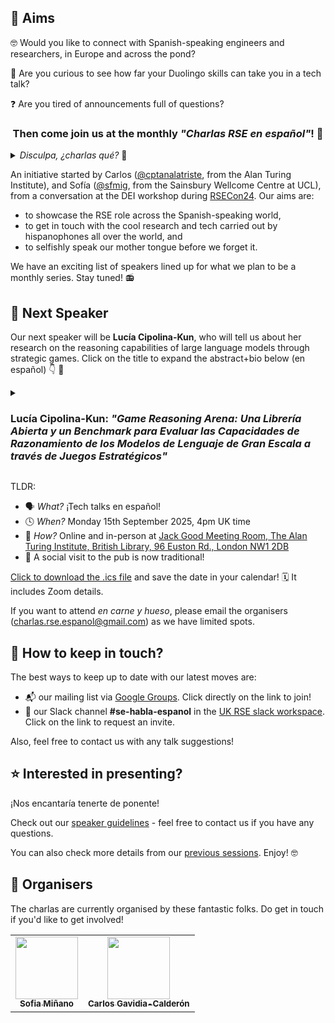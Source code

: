 <!-- ![banner](https://github.com/charlas-rse-espanol/.github/blob/main/profile/banner.png) -->

## 🎯 Aims 
🤓 Would you like to connect with Spanish-speaking engineers and researchers, in Europe and across the pond? 

🦉 Are you curious to see how far your Duolingo skills can take you in a tech talk? 

❓ Are you tired of announcements full of questions? 

<center>
<h3>Then come join us at the monthly <i>"Charlas RSE en español"</i>! 👏 
</h3>
</center>

<details>
<summary> <i> Disculpa, ¿charlas qué? </i> 🤔 </summary>

> RSE = research software engineer = ingeniero de software de investigación
>
> Si te gusta programar para la ciencia, o si te interesa cómo se hace software en la investigación, ¡sigue leyendo! 🚀
</details>


An initiative started by Carlos ([@cptanalatriste](https://github.com/cptanalatriste), from the Alan Turing Institute), and Sofía ([@sfmig](https://github.com/sfmig), from the Sainsbury Wellcome Centre at UCL), from a conversation at the DEI workshop during [RSECon24](https://rsecon24.society-rse.org/). Our aims are:
- to showcase the RSE role across the Spanish-speaking world, 
- to get in touch with the cool research and tech carried out by hispanophones all over the world, and 
- to selfishly speak our mother tongue before we forget it.

We have an exciting list of speakers lined up for what we plan to be a monthly series. Stay tuned! 📻


## 📢 Next Speaker
<!---
Our next talk is currently planned for mid-January 2025 - more details to follow soon!

In the meantime, maybe you can check the material from [previous sessions](https://github.com/charlas-rse-espanol/.github/blob/main/profile/schedule.md).
-->
Our next speaker will be **Lucía Cipolina-Kun**, who will tell us about her research on the reasoning capabilities of large language models through strategic games. Click on the title to expand the abstract+bio below (en español) 👇 🧵

<details>
  <summary><h3> Lucía Cipolina-Kun: <i>"Game Reasoning Arena: Una Librería Abierta y un Benchmark para Evaluar las Capacidades de Razonamiento de los Modelos de Lenguaje de Gran Escala a través de Juegos Estratégicos"</i></h3></summary>

> Los Modelos de Lenguaje de Gran Escala (LLMs) se utilizan cada vez más en tareas que requieren planificación y toma de decisiones, pero aún no está claro cómo razonan realmente. Los juegos de estrategia ofrecen una vía ideal para explorar esta cuestión: son estructurados, interactivos y exigen tanto previsión como adaptabilidad. En esta charla, presentaré [Game Reasoning Arena](https://github.com/SLAMPAI/game_reasoning_arena), un marco que evalúa a los LLMs no solo en función de si ganan, sino también de cómo justifican sus elecciones. Al analizar el razonamiento que los modelos articulan durante el juego, obtenemos nuevas perspectivas sobre sus fortalezas y debilidades estratégicas, así como sobre los patrones de razonamiento que emergen en diferentes escalas de modelo.
>
> **Bio**: Lucía Cipolina-Kun es científica investigadora en el laboratorio de META Research. Sus intereses se encuentran en la intersección entre la teoría de juegos y la inteligencia artificial. Lucia es doctora en Ingeniería Eléctrica por la Universidad de Bristol y posee una maestría en Matemáticas por la Universidad de Nueva York (NYU).
</details>

TLDR:
- 🗣 *What?* ¡Tech talks en español!
- 🕓 *When?* Monday 15th September 2025, 4pm UK time
- 📍 *How?* Online and in-person at [Jack Good Meeting Room, The Alan Turing Institute, British Library, 96 Euston Rd., London NW1 2DB](https://maps.app.goo.gl/qTqLBEaAYkA36Xqx5)
- 💃 A social visit to the pub is now traditional!

[Click to download the .ics file](https://drive.google.com/file/d/14Q2twB04uQB9sliHVoMcDqc9rheoZs-Y/view?usp=sharing) and save the date in your calendar! 🗓 It includes Zoom details.

If you want to attend _en carne y hueso_, please email the organisers ([charlas.rse.espanol@gmail.com](mailto:charlas.rse.espanol@gmail.com)) as we have limited spots.



## 🦦 How to keep in touch?

The best ways to keep up to date with our latest moves are:
- 📬 our mailing list via [Google Groups](https://groups.google.com/g/rse-en-espaniol/). Click directly on the link to join!
- 💬 our Slack channel **#se-habla-espanol** in the [UK RSE slack workspace](https://ukrse.slack.com). Click on the link to request an invite.

Also, feel free to contact us with any talk suggestions!


## ⭐ Interested in presenting?
¡Nos encantaría tenerte de ponente!

Check out our [speaker guidelines](https://github.com/charlas-rse-espanol/.github/blob/main/profile/format.md) - feel free to contact us if you have any questions.

You can also check more details from our [previous sessions](https://github.com/charlas-rse-espanol/.github/blob/main/profile/schedule.md). Enjoy! 🤓


## 🤪 Organisers
The charlas are currently organised by these fantastic folks. Do get in touch if you'd like to get involved!
<!-- ALL-CONTRIBUTORS-LIST:START - Do not remove or modify this section -->
<!-- prettier-ignore-start -->
<!-- markdownlint-disable -->
<table>
  <tr>
	<td align="center">
		<a href="https://github.com/sfmig"><img src="https://avatars1.githubusercontent.com/u/33267254?v=4?s=100" width="100px;" alt=""/>
		<br />
			<sub> <b>Sofia Miñano</b> </sub>        
		</a>
		<br />
	</td>
	<!-- CONTRIBUTOR -->
	<td align="center">
		<a href="https://github.com/cptanalatriste"><img src="https://avatars.githubusercontent.com/u/1616531?v=4?s=100" width="100px;" alt=""/>
		<br />
			<sub> <b>Carlos Gavidia-Calderón</b> </sub>        
		</a>
		<br />
	</td>
	<!-- CONTRIBUTOR -->
  </tr>
</table>
<!-- markdownlint-restore -->
<!-- prettier-ignore-end -->

<!-- ALL-CONTRIBUTORS-LIST:END -->
